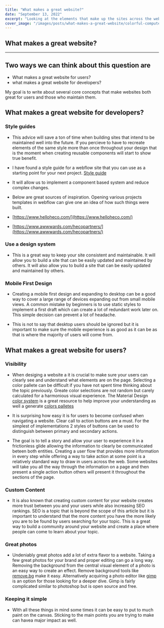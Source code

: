 ```yaml
---
title: "What makes a great website?"
date: "September 13, 2022"
excerpt: "Looking at the elements that make up the sites across the web we can establish some direct corelations many if not all have in common."
cover_image: "/images/posts/what-makes-a-great-website/colorful-computer.jpeg"
---
```


 <!-- <link href="../../styles//Home.module.css" rel="stylesheet"></link> -->

## What makes a great website?

---

## Two ways we can think about this question are

- What makes a great website for users?
- what makes a great website for developers?

My goal is to write about several core concepts that make websites both great for users and those who maintain them.

## What makes a great website for developers?

### Style guides

- This advice will save a ton of time when building sites that intend to be maintained well into the future. If you percieve to have to recreate elements of the same style more than once throughout your design that is the moment when creating reusable components will start to show true benefit.
- I have found a style guide for a webflow site that you can use as a starting point for your next project. [Style guide](https://webflow.com/website/Style-Guide)

- It will allow us to implement a component based system and reduce complex changes.

- Below are great sources of inspiration. Opening various projects templates in webflow can give one an idea of how such things were built.

- [https://www.helloheco.com/](https://www.helloheco.com/)

- [https://www.awwwards.com/hecopartners/](https://www.awwwards.com/hecopartners/)

### Use a design system

- This is a great way to keep your site consistent and maintainable. It will allow you to build a site that can be easily updated and maintained by others. It will also allow you to build a site that can be easily updated and maintained by others.

### Mobile First Design

- Creating a mobile first design and expanding to desktop can be a good way to cover a large range of devices expanding out from small mobile views. A common mistake by beginners is to use static styles to implement a first draft which can create a lot of redundant work later on. This simple decision can prevent a lot of headache.

- This is not to say that desktop users should be ignored but it is important to make sure the mobile experience is as good as it can be as that is where the majority of users will come from.

## What makes a great website for users?

### Visibility

- When desiging a website a it is crucial to make sure your users can clearly see and understand what elements are on the page. Selecting a color pallete can be difficult if you have not spent time thinking about the topic previously. Greate color selections are not random but carely calculated for a harmonious visual experience. The Material Design [color system](https://material.io/design/color/the-color-system.html#color-usage-and-palettes) is a great resource to help improve your understanding as well a generate [colors palletes](https://material.io/design/color/the-color-system.html#tools-for-picking-colors)

- It is surprising how easy it is for users to become confused when navigating a website. Clear call to action buttons are a must. For the simplest of implementations 2 styles of buttons can be used to distinguish between primary and secondary actions.
- The goal is to tell a story and allow your user to experience it in a frictionless glide allowing the information to clearly be communicated beteen both entities. Creating a user flow that provides more information in every step while offering a way to take action at some point is a relatively standard way to draw in users across the web. Some websites will take you all the way through the information on a page and then present a single action button others will present it throughout the sections of the page.

### Custom Content

- It is also known that creating custom content for your website creates more trust between you and your users while also increasing SEO rankings. SEO is a topic that is beyond the scope of this article but it is important to understand that the more content you have the more likely you are to be found by users searching for your topic. This is a great way to build a community around your website and create a place where people can come to learn about your topic.

### Great photos

- Undeniably great photos add a lot of extra flavor to a website. Taking a few great photos for your brand and proper editing can go a long way. Removing the background from the central visual element of a photo is an easy way to create an effect. Remove background tools like [remove.bg](https://www.remove.bg/) make it easy. Alternatively acquiring a photo editor like [gimp](https://www.gimp.org/) is an option for those looking for a deeper dive. Gimp is fairly complicated similar to photoshop but is open source and free.

### Keeping it simple

- WIth all these things in mind some times it can be easy to put to much paint on the canvas. Sticking to the main points you are trying to make can havea major impact as well.
